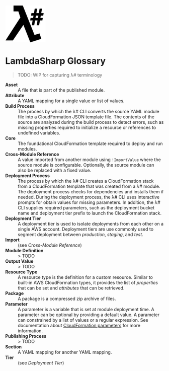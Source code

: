 ![λ#](LambdaSharpLogo.png)

# LambdaSharp Glossary

> TODO: WIP for capturing λ# terminology

<dl>

<dt><b>Asset</b></dt>
<dd>
A file that is part of the published module.
</dd>

<dt><b>Attribute</b></dt>
<dd>
A YAML mapping for a single value or list of values.
</dd>

<dt><b>Build Process</b></dt>
<dd>
The process by which the λ# CLI converts the source YAML module file into a CloudFormation JSON template file. The contents of the source are analyzed during the build process to detect errors, such as missing properties required to initialize a resource or references to undefined variables.
</dd>

<dt><b>Core</b></dt>
<dd>
The foundational CloudFormation template required to deploy and run modules.
</dd>

<dt><b>Cross-Module Reference</b></dt>
<dd>
A value imported from another module using <code>!ImportValue</code> where the source module is configurable. Optionally, the source module can also be replaced with a fixed value.
</dd>

<dt><b>Deployment Process</b></dt>
<dd>
The process by which the λ# CLI creates a CloudFormation stack from a CloudFormation template that was created from a λ# module. The deployment process checks for dependencies and installs them if needed. During the deployment process, the λ# CLI uses interactive prompts for obtain values for missing parameters. In addition, the λ# CLI supplies required parameters, such as the deployment bucket name and deployment tier prefix to launch the CloudFormation stack.
</dd>

<dt><b>Deployment Tier</b></dt>
<dd>
A deployment tier is used to isolate deployments from each other on a single AWS account. Deployment tiers are use commonly used to segment deployment between <i>production</i>, <i>staging</i>, and <i>test</i>.
</dd>

<dt><b>Import</b></dt>
<dd>
(see <i>Cross-Module Reference</i>)
</dd>

<dt><b>Module Definition</b></dt>
<dd>
> TODO
</dd>

<dt><b>Output Value</b></dt>
<dd>
> TODO
</dd>

<dt><b>Resource Type</b></dt>
<dd>
A resource type is the definition for a custom resource. Similar to built-in AWS CloudFormation types, it provides the list of <i>properties</i> that can be set and <i>attributes</i> that can be retrieved.
</dd>

<dt><b>Package</b></dt>
<dd>
A package is a compressed zip archive of files.
</dd>

<dt><b>Parameter</b></dt>
<dd>
A parameter is a variable that is set at module deployment time. A parameter can be optional by providing a default value. A parameter can constrained by a list of values or a regular expression. See documentation about <a href="https://docs.aws.amazon.com/AWSCloudFormation/latest/UserGuide/parameters-section-structure.html">CloudFormation parameters</a> for more information.
</dd>

<dt><b>Publishing Process</b></dt>
<dd>
> TODO
</dd>

<dt><b>Section</b></dt>
<dd>
A YAML mapping for another YAML mapping.
</dd>

<dt><b>Tier</b></dt>
<dd>
(see <i>Deployment Tier</i>)
</dd>

</dl>
